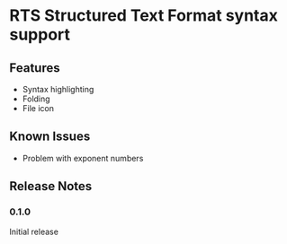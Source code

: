 # RTS Structured Text Format syntax support

## Features

- Syntax highlighting
- Folding
- File icon

## Known Issues

- Problem with exponent numbers

## Release Notes

### 0.1.0

Initial release
